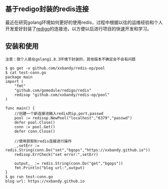 ## 基于redigo封装的redis连接  
最近在研究golang环境如何更好的使用redis，过程中根据以往的运维经验和个人开发爱好封装了[redigo](http://github.com/gomodule/redigo/redis)的连接池，以方便以后进行项目的快速开发和学习。

## 安装和使用
`注意：我个人是在golang1.8.3环境下封装的，其他版本不确定会不会有问题`

```
$ go get -v github.com/xxbandy/redis-op/pool
$ cat test-conn.go
package main
import (
    "fmt"
    "github.com/gomodule/redigo/redis"
    redisop "github.com/xxbandy/redis-op/pool"
)

func main() {
    //创建一个新连接池输入redis的ip,port,passwd
    pool := redisop.NewPool("localhost","6379","passwd")
    defer pool.Close()
    conn := pool.Get()
    defer conn.Close()

    //使用获取到redis连接进行操作
    _,setErr := redis.String(conn.Do("set","bgops","https://xxbandy.github.io"))
    redisop.ErrCheck("set error:",setErr)

    output,_ := redis.String(conn.Do("get","bgops"))
    fmt.Println("blog url:",output)
}
$ go run test-conn.go
blog url: https://xxbandy.github.io
```
